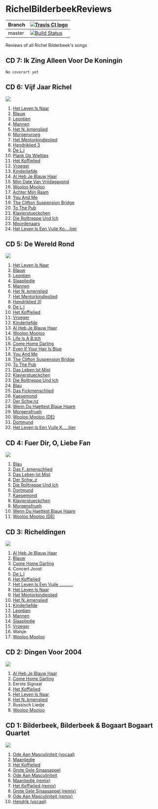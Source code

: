 # RichelBilderbeekReviews

Branch|[![Travis CI logo](TravisCI.png)](https://travis-ci.org)
---|---
master|[![Build Status](https://travis-ci.org/richelbilderbeek/RichelBilderbeekReviews.svg?branch=master)](https://travis-ci.org/richelbilderbeek/RichelBilderbeekReviews)

Reviews of all Richel Bilderbeek's songs

## CD 7: Ik Zing Alleen Voor De Koningin

```
No coverart yet
```

## CD 6: Vijf Jaar Richel

![](CD06_Coverart.png)

  01. [Het Leven Is Naar](HetLevenIsNaar.md)
  02. [Blauw](Blauw.md)
  03. [Leontien](Leontien.md)
  04. [Mannen](Mannen.md)
  05. [Het N..kmenslied](HetNeukmenslied.md)
  06. [Morgenvroeg](Morgenvroeg.md)
  07. [Het Mentorkindjeslied](HetMentorkindjeslied.md)
  08. [Hendriklied 3](Hendriklied3.md)
  09. [De L.l](DeLul.md)
  10. [Plank Op Wieltjes](PlankOpWieltjes.md)
  11. [Het Koffielied](HetKoffielied.md)
  12. [Vroeger](Vroeger.md)
  13. [Kinderliefde](Kinderliefde.md)
  14. [Al Heb Je Blauw Haar](AlHebJeBlauwHaar.md)
  15. [Mijn Date Van Vrijdagavond](MijnDateVanVrijdagavond.md)
  16. [Wooloo Mooloo](WoolooMooloo.md)
  17. [Achter Mijn Raam](AchterMijnRaam.md)
  18. [You And Me](YouAndMe.md)
  19. [The Clifton Suspension Bridge](TheCliftonSuspensionBridge.md)
  20. [To The Pub](ToThePub.md)
  21. [Klavierstueckchen](Klavierstueckchen.md)
  22. [Die Rolltreppe Und Ich](DieRolltreppeUndIch.md)
  23. [Moordenaars](Moordenaars.md)
  24. [Het Leven Is Een Vuile Ko....lijer](HetLevenIsEenVuileKolerelijer.md)

## CD 5: De Wereld Rond

![](CD05_Coverart.png)

  01. [Het Leven Is Naar](HetLevenIsNaar.md)
  02. [Blauw](Blauw.md)
  03. [Leontien](Leontien.md)
  04. [Slaapliedje](Slaapliedje.md)
  05. [Mannen](Mannen.md)
  06. [Het N..kmenslied](HetNeukmenslied.md)
  07. [Het Mentorkindjeslied](HetMentorkindjeslied.md)
  08. [Hendriklied 3](Hendriklied3.md)]
  09. [De L.l](DeLul.md)
  10. [Het Koffielied](HetKoffielied.md)
  11. [Vroeger](Vroeger.md)
  12. [Kinderliefde](Kinderliefde.md)
  13. [Al Heb Je Blauw Haar](AlHebJeBlauwHaar.md)
  14. [Wooloo Mooloo](WoolooMooloo.md)
  15. [Life Is A B.tch](LifeIsAbitch.md)
  16. [Come Home Darling](ComeHomeDarling.md)
  17. [Even If Your Hair Is Blue](EvenIfYourHairIsBlue.md)
  18. [You And Me](YouAndMe.md)
  19. [The Clifton Suspension Bridge](TheCliftonSuspensionBridge.md)
  20. [To The Pub](ToThePub.md)
  21. [Das Leben Ist Mist](DasLebenIstMist.md)
  22. [Klavierstueckchen](Klavierstueckchen.md)
  23. [Die Rolltreppe Und Ich](DieRolltreppeUndIch.md)
  24. [Blau](Blau.md)
  25. [Das Fickmenschlied](DasFickmenschlied.md)
  26. [Kaesemond](Kaesemond.md)
  27. [Der Schw.nz](DerSchwanz.md)
  28. [Wenn Du Haettest Blaue Haare](WennDuHaettestBlaueHaare.md)
  29. [Morgensfrueh](Morgensfrueh.md)
  30. [Wooloo Mooloo (DE)](WoolooMoolooDe.md)
  31. [Dortmund](Dortmund.md)
  32. [Het Leven Is Een Vuile K.....lijer](HetLevenIsEenVuileKolerelijer.md)

## CD 4: Fuer Dir, O, Liebe Fan

![](CD04_Coverart.png)

  01. [Blau](Blau.md)
  02. [Das F..kmenschlied](DasFickmenschlied.md)
  03. [Das Leben Ist Mist](DasLebenIstMist.md)
  04. [Der Schw..z](DerSchwanz.md)
  05. [Die Rolltreppe Und Ich](DieRolltreppeUndIch.md)
  06. [Dortmund](Dortmund.md)
  07. [Kaesemond](Kaesemond.md)
  08. [Klavierstueckchen](Klavierstueckchen.md)
  09. [Morgensfrueh](Morgensfrueh.md)
  10. [Wenn Du Haettest Blaue Haare](WennDuHaettestBlaueHaare.md)
  11. [Wooloo Mooloo (DE)](WoolooMoolooDe.md)

## CD 3: Richeldingen

![](CD03_Coverart.png)

  01. [Al Heb Je Blauw Haar](AlHebJeBlauwHaar.md)
  02. [Blauw](Blauw.md)
  03. [Come Home Darling](ComeHomeDarling.md)
  04. Concert Joost
  05. [De L.l](DeLul.md)
  06. [Het Koffielied](HetKoffielied.md)
  07. [Het Leven Is Een Vuile ...........](HetLevenIsEenVuileKolerelijer.md)
  08. [Het Leven Is Naar](HetLevenIsNaar.md)
  09. [Het Mentorkindjeslied](HetMentorkindjeslied.md)
  10. [Het N..kmenslied](HetNeukmenslied.md)
  11. [Kinderliefde](Kinderliefde.md)
  12. [Leontien](Leontien.md)
  13. [Mannen](Mannen.md)
  14. [Slaapliedje](Slaapliedje.md)
  15. [Vroeger](Vroeger.md)
  16. Walsje
  17. [Wooloo Mooloo](WoolooMooloo.md)

## CD 2: Dingen Voor 2004

![](CD02_Coverart.png)

  01. [Al Heb Je Blauw Haar](AlHebJeBlauwHaar.md)
  02. [Come Home Darling](ComeHomeDarling.md)
  03. Eerste Signaal
  04. [Het Koffielied](HetKoffielied.md) 
  05. [Het Leven Is Naar](HetLevenIsNaar.md) 
  06. [Het N..kmenslied](HetNeukmenslied.md) 
  07. Russisch Liedje 
  08. [Wooloo Mooloo](WoolooMooloo.md) 


## CD 1: Bilderbeek, Bilderbeek & Bogaart Bogaart Quartet

![](CD01_Coverart.png)

  01. [Ode Aan Masculiniteit (vocaal)](OdeAanMasculiniteit.md)
  02. [Maanliedje](Maanliedje.md)
  03. [Het Koffielied](HetKoffielied.md)
  04. [Grote Gele Sinaasappel](GroteGeleSinaasappel.md)
  05. [Ode Aan Masculiniteit](OdeAanMasculiniteit.md)
  06. [Maanliedje (remix)](Maanliedje.md)
  07. [Het Koffielied (remix)](HetKoffielied.md)
  08. [Grote Gele Sinaasappel (remix)](GroteGeleSinaasappel.md)
  09. [Ode Aan Masculiniteit (remix)](OdeAanMasculiniteit.md)
  10. [Hendrik (vocaal)](Hendrik.md)

